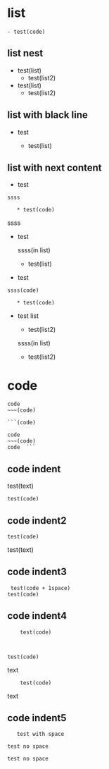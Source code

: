 # list

    - test(code)

## list nest

   - test(list)
       * test(list2)
   - test(list)
     * test(list2)


## list with black line

   - test


       * test(list)

## list with next content

   - test

    ssss

       * test(code)

ssss

   - test

     ssss(in list)

       * test(list)

   - test

    ssss(code)

       * test(code)

   - test list
       * test(list2)

     ssss(in list)

     * test(list2)

# code

   ```
   code
   ~~~(code)
   ```

    ```(code)


   ```
   code
   ~~~(code)
   code  ```
 ```

## code indent

   test(text)

    test(code)

## code indent2

    test(code)
   test(text)

## code indent3

     test(code + 1space)
    test(code)

## code indent4

        test(code)



    test(code)


text

        test(code)



   text

## code indent5

```
   test with space
```

   ```
   test no space
   ```

   ```
  test no space
   ```
